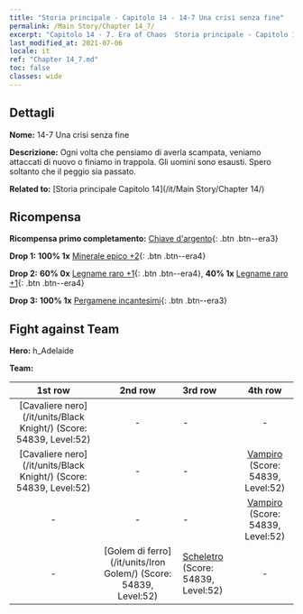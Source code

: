 ```yaml
---
title: "Storia principale - Capitolo 14 - 14-7 Una crisi senza fine"
permalink: /Main Story/Chapter 14_7/
excerpt: "Capitolo 14 - 7. Era of Chaos  Storia principale - Capitolo 14_7. 14-7 Una crisi senza fine"
last_modified_at: 2021-07-06
locale: it
ref: "Chapter 14_7.md"
toc: false
classes: wide
---
```


## Dettagli

 **Nome:** 14-7 Una crisi senza fine

 **Descrizione:** Ogni volta che pensiamo di averla scampata, veniamo attaccati di nuovo o finiamo in trappola. Gli uomini sono esausti. Spero soltanto che il peggio sia passato.

 **Related to:** [Storia principale Capitolo 14](/it/Main Story/Chapter 14/)

## Ricompensa

 **Ricompensa primo completamento:** [Chiave d'argento](/ItemsIT/con_693/){: .btn .btn--era3}

 **Drop 1:** **100% 1x** [Minerale epico +2](/ItemsIT/mat_47/){: .btn .btn--era4}

 **Drop 2:** **60% 0x** [Legname raro +1](/ItemsIT/mat_41/){: .btn .btn--era4}, **40% 1x** [Legname raro +1](/ItemsIT/mat_41/){: .btn .btn--era4}

 **Drop 3:** **100% 1x** [Pergamene incantesimi](/ItemsIT/con_694/){: .btn .btn--era3}


## Fight against Team
 **Hero:** h_Adelaide

 **Team:**


  | 1st row | 2nd row | 3rd row | 4th row |
  |:----:|:----:|:----|:----:|
  | [Cavaliere nero](/it/units/Black Knight/) (Score: 54839, Level:52)  | - | - | - |
  | [Cavaliere nero](/it/units/Black Knight/) (Score: 54839, Level:52)  | - | - | [Vampiro](/it/units/Vampire/) (Score: 54839, Level:52)  |
  | - | - | - | [Vampiro](/it/units/Vampire/) (Score: 54839, Level:52)  |
  | - | [Golem di ferro](/it/units/Iron Golem/) (Score: 54839, Level:52)  | [Scheletro](/it/units/Skeleton/) (Score: 54839, Level:52)  | - |


